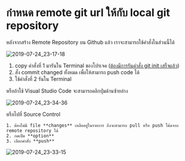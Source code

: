 
# กำหนด remote git url ให้กับ local git repository

หลังจากสร้าง Remote Repository บน Github แล้ว เราจะสามารถใช้คำสั่งในส่วนนี้ได้

![2019-07-24_23-17-18](https://user-images.githubusercontent.com/85179/61810951-a173d480-ae6a-11e9-952a-965378e7898a.png)

1. copy คำสั่งที่ 1 มารันใน Terminal ของโปรเจค ([ต้องมีการรันคำสั่ง git init เสร็จแล้ว](/create-local-git-repo.md))
2. สั่ง commit changed ทั้งหมด เพื่อให้สามารถ push code ได้
3. ใช้คำสั่งที่ 2 รันใน Terminal 

หรือถ้าใช้ Visual Studio Code จะสามารถคลิกปุ่มด้านซ้ายล่าง

![2019-07-24_23-34-36](https://user-images.githubusercontent.com/85179/61811477-bc931400-ae6b-11e9-92b9-40413ff6d383.png)

หรือไปที่ Source Control 

    1. ต้องไม่มี file **changes** เหลืออยู่ในรายการ ถึงจะสามารถ pull หรือ push โค้ดจาก remote repository ได้
    2. กดเปิด **option**
    3. เลือกคำสั่ง **push** 

![2019-07-24_23-33-15](https://user-images.githubusercontent.com/85179/61811473-bac95080-ae6b-11e9-92a7-453102857056.png)
